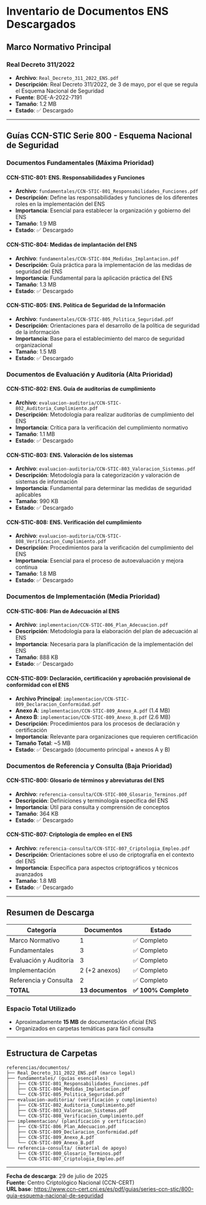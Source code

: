 # Inventario de Documentos ENS Descargados

## Marco Normativo Principal

### Real Decreto 311/2022
- **Archivo**: `Real_Decreto_311_2022_ENS.pdf`
- **Descripción**: Real Decreto 311/2022, de 3 de mayo, por el que se regula el Esquema Nacional de Seguridad
- **Fuente**: BOE-A-2022-7191
- **Tamaño**: 1.2 MB
- **Estado**: ✅ Descargado

---

## Guías CCN-STIC Serie 800 - Esquema Nacional de Seguridad

### Documentos Fundamentales (Máxima Prioridad)

#### CCN-STIC-801: ENS. Responsabilidades y Funciones
- **Archivo**: `fundamentales/CCN-STIC-801_Responsabilidades_Funciones.pdf`
- **Descripción**: Define las responsabilidades y funciones de los diferentes roles en la implementación del ENS
- **Importancia**: Esencial para establecer la organización y gobierno del ENS
- **Tamaño**: 1.9 MB
- **Estado**: ✅ Descargado

#### CCN-STIC-804: Medidas de implantación del ENS
- **Archivo**: `fundamentales/CCN-STIC-804_Medidas_Implantacion.pdf`
- **Descripción**: Guía práctica para la implementación de las medidas de seguridad del ENS
- **Importancia**: Fundamental para la aplicación práctica del ENS
- **Tamaño**: 1.3 MB
- **Estado**: ✅ Descargado

#### CCN-STIC-805: ENS. Política de Seguridad de la Información
- **Archivo**: `fundamentales/CCN-STIC-805_Politica_Seguridad.pdf`
- **Descripción**: Orientaciones para el desarrollo de la política de seguridad de la información
- **Importancia**: Base para el establecimiento del marco de seguridad organizacional
- **Tamaño**: 1.5 MB
- **Estado**: ✅ Descargado

### Documentos de Evaluación y Auditoría (Alta Prioridad)

#### CCN-STIC-802: ENS. Guía de auditorías de cumplimiento
- **Archivo**: `evaluacion-auditoria/CCN-STIC-802_Auditoria_Cumplimiento.pdf`
- **Descripción**: Metodología para realizar auditorías de cumplimiento del ENS
- **Importancia**: Crítica para la verificación del cumplimiento normativo
- **Tamaño**: 1.1 MB
- **Estado**: ✅ Descargado

#### CCN-STIC-803: ENS. Valoración de los sistemas
- **Archivo**: `evaluacion-auditoria/CCN-STIC-803_Valoracion_Sistemas.pdf`
- **Descripción**: Metodología para la categorización y valoración de sistemas de información
- **Importancia**: Fundamental para determinar las medidas de seguridad aplicables
- **Tamaño**: 990 KB
- **Estado**: ✅ Descargado

#### CCN-STIC-808: ENS. Verificación del cumplimiento
- **Archivo**: `evaluacion-auditoria/CCN-STIC-808_Verificacion_Cumplimiento.pdf`
- **Descripción**: Procedimientos para la verificación del cumplimiento del ENS
- **Importancia**: Esencial para el proceso de autoevaluación y mejora continua
- **Tamaño**: 1.8 MB
- **Estado**: ✅ Descargado

### Documentos de Implementación (Media Prioridad)

#### CCN-STIC-806: Plan de Adecuación al ENS
- **Archivo**: `implementacion/CCN-STIC-806_Plan_Adecuacion.pdf`
- **Descripción**: Metodología para la elaboración del plan de adecuación al ENS
- **Importancia**: Necesaria para la planificación de la implementación del ENS
- **Tamaño**: 888 KB
- **Estado**: ✅ Descargado

#### CCN-STIC-809: Declaración, certificación y aprobación provisional de conformidad con el ENS
- **Archivo Principal**: `implementacion/CCN-STIC-809_Declaracion_Conformidad.pdf`
- **Anexo A**: `implementacion/CCN-STIC-809_Anexo_A.pdf` (1.4 MB)
- **Anexo B**: `implementacion/CCN-STIC-809_Anexo_B.pdf` (2.6 MB)
- **Descripción**: Procedimientos para los procesos de declaración y certificación
- **Importancia**: Relevante para organizaciones que requieren certificación
- **Tamaño Total**: ~5 MB
- **Estado**: ✅ Descargado (documento principal + anexos A y B)

### Documentos de Referencia y Consulta (Baja Prioridad)

#### CCN-STIC-800: Glosario de términos y abreviaturas del ENS
- **Archivo**: `referencia-consulta/CCN-STIC-800_Glosario_Terminos.pdf`
- **Descripción**: Definiciones y terminología específica del ENS
- **Importancia**: Útil para consulta y comprensión de conceptos
- **Tamaño**: 364 KB
- **Estado**: ✅ Descargado

#### CCN-STIC-807: Criptología de empleo en el ENS
- **Archivo**: `referencia-consulta/CCN-STIC-807_Criptologia_Empleo.pdf`
- **Descripción**: Orientaciones sobre el uso de criptografía en el contexto del ENS
- **Importancia**: Específica para aspectos criptográficos y técnicos avanzados
- **Tamaño**: 1.8 MB
- **Estado**: ✅ Descargado

---

## Resumen de Descarga

| Categoría | Documentos | Estado |
|-----------|------------|--------|
| Marco Normativo | 1 | ✅ Completo |
| Fundamentales | 3 | ✅ Completo |
| Evaluación y Auditoría | 3 | ✅ Completo |
| Implementación | 2 (+2 anexos) | ✅ Completo |
| Referencia y Consulta | 2 | ✅ Completo |
| **TOTAL** | **13 documentos** | **✅ 100% Completo** |

### Espacio Total Utilizado
- Aproximadamente **15 MB** de documentación oficial ENS
- Organizados en carpetas temáticas para fácil consulta

---

## Estructura de Carpetas

```
referencias/documentos/
├── Real_Decreto_311_2022_ENS.pdf (marco legal)
├── fundamentales/ (guías esenciales)
│   ├── CCN-STIC-801_Responsabilidades_Funciones.pdf
│   ├── CCN-STIC-804_Medidas_Implantacion.pdf
│   └── CCN-STIC-805_Politica_Seguridad.pdf
├── evaluacion-auditoria/ (verificación y cumplimiento)
│   ├── CCN-STIC-802_Auditoria_Cumplimiento.pdf
│   ├── CCN-STIC-803_Valoracion_Sistemas.pdf
│   └── CCN-STIC-808_Verificacion_Cumplimiento.pdf
├── implementacion/ (planificación y certificación)
│   ├── CCN-STIC-806_Plan_Adecuacion.pdf
│   ├── CCN-STIC-809_Declaracion_Conformidad.pdf
│   ├── CCN-STIC-809_Anexo_A.pdf
│   └── CCN-STIC-809_Anexo_B.pdf
└── referencia-consulta/ (material de apoyo)
    ├── CCN-STIC-800_Glosario_Terminos.pdf
    └── CCN-STIC-807_Criptologia_Empleo.pdf
```

---

**Fecha de descarga**: 29 de julio de 2025  
**Fuente**: Centro Criptológico Nacional (CCN-CERT)  
**URL base**: https://www.ccn-cert.cni.es/es/pdf/guias/series-ccn-stic/800-guia-esquema-nacional-de-seguridad